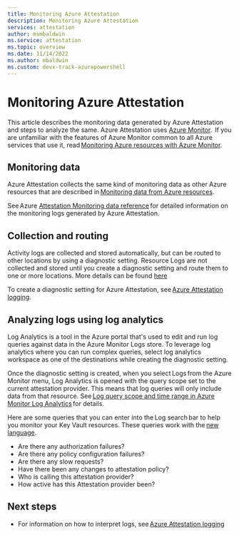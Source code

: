 ```yaml
---
title: Monitoring Azure Attestation 
description: Monitoring Azure Attestation 
services: attestation
author: msmbaldwin
ms.service: attestation
ms.topic: overview
ms.date: 11/14/2022
ms.author: mbaldwin 
ms.custom: devx-track-azurepowershell
---
```


# Monitoring Azure Attestation 

This article describes the monitoring data generated by Azure Attestation and steps to analyze the same. Azure Attestation uses [Azure Monitor](../azure/azure-monitor/overview).  If you are unfamiliar with the features of Azure Monitor common to all Azure services that use it, read [Monitoring Azure resources with Azure Monitor](../azure-monitor/essentials/monitor-azure-resource.md). 

## Monitoring data 

Azure Attestation collects the same kind of monitoring data as other Azure resources that are described in [Monitoring data from Azure resources](../azure-monitor/essentials/monitor-azure-resource.md). 

See Azure [Attestation Monitoring data reference](../attestation/monitor-azure-attestation-reference.md) for detailed information on the monitoring logs generated by Azure Attestation. 

## Collection and routing 

Activity logs are collected and stored automatically, but can be routed to other locations by using a diagnostic setting. Resource Logs are not collected and stored until you create a diagnostic setting and route them to one or more locations. More details can be found [here](../azure-monitor/essentials/diagnostic-settings.md#portal)

To create a diagnostic setting for Azure Attestation, see [Azure Attestation logging](../attestation/enable-logging.md).  

## Analyzing logs using log analytics 

Log Analytics is a tool in the Azure portal that's used to edit and run log queries against data in the Azure Monitor Logs store. To leverage log analytics where you can run complex queries, select log analytics workspace as one of the destinations while creating the diagnostic setting. 

Once the diagnostic setting is created, when you select Logs from the Azure Monitor menu, Log Analytics is opened with the query scope set to the current attestation provider. This means that log queries will only include data from that resource. See [Log query scope and time range in Azure Monitor Log Analytics](../azure-monitor/logs/scope.md) for details. 

Here are some queries that you can enter into the Log search bar to help you monitor your Key Vault resources. These queries work with the [new language](../azure-monitor/logs/log-query-overview.md). 

- Are there any authorization failures?
- Are there any policy configuration failures?
- Are there any slow requests?
- Have there been any changes to attestation policy?
- Who is calling this attestation provider?
- How active has this Attestation provider been? 

## Next steps 

- For information on how to interpret logs, see [Azure Attestation logging](../attestation/view-logs.md) 
